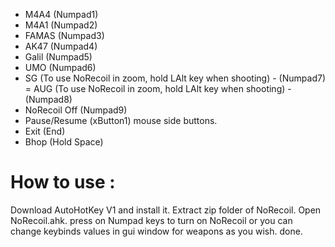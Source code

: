 - M4A4 (Numpad1)
- M4A1 (Numpad2)
- FAMAS (Numpad3)
- AK47 (Numpad4)
- Galil (Numpad5)
- UMO (Numpad6)
- SG (To use NoRecoil in zoom, hold LAlt key when shooting) - (Numpad7)
= AUG (To use NoRecoil in zoom, hold LAlt key when shooting) - (Numpad8)
- NoRecoil Off (Numpad9)
- Pause/Resume (xButton1) mouse side buttons. 
- Exit (End) 
- Bhop (Hold Space)
# How to use :
Download AutoHotKey V1 and install it.
Extract zip folder of NoRecoil.
Open NoRecoil.ahk.
press on Numpad keys to turn on NoRecoil or you can change keybinds values in gui window for weapons as you wish.
done.
